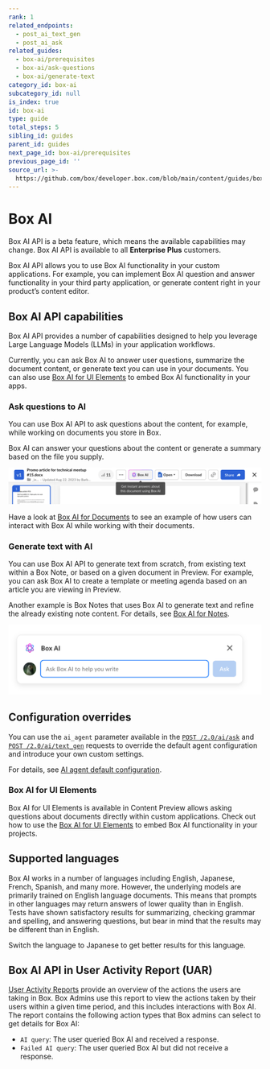 ```yaml
---
rank: 1
related_endpoints:
  - post_ai_text_gen
  - post_ai_ask
related_guides:
  - box-ai/prerequisites
  - box-ai/ask-questions
  - box-ai/generate-text
category_id: box-ai
subcategory_id: null
is_index: true
id: box-ai
type: guide
total_steps: 5
sibling_id: guides
parent_id: guides
next_page_id: box-ai/prerequisites
previous_page_id: ''
source_url: >-
  https://github.com/box/developer.box.com/blob/main/content/guides/box-ai/index.md
---
```

# Box AI

<Message type="notice">

Box AI API is a beta feature, which means the
available capabilities may change.
Box AI API is available to all **Enterprise Plus** customers.

</Message>

Box AI API allows you to use Box AI
functionality
in your custom applications. For example, you can
implement Box AI question and answer
functionality in your third party application,
or generate content right in
your product’s content editor.

## Box AI API capabilities

Box AI API provides a number of capabilities
designed to help you leverage Large Language Models (LLMs)
in your application workflows.

Currently, you can ask Box AI to answer
user questions, summarize the document content,
or generate text you can use in your documents.
You can also use [Box AI for UI Elements][boxaielement]
to embed Box AI functionality in your apps.

### Ask questions to AI

You can use Box AI API to ask questions about
the content, for example, while working
on documents you store in Box.

Box AI can answer your questions about the
content or generate a summary based on the
file you supply.

![box ai in documents](./images/box-ai-in-doc.png)

Have a look at [Box AI for Documents][boxaidocs]
to see an example of how users can interact
with Box AI while
working with their documents.

### Generate text with AI

You can use Box AI API to generate text
from scratch, from existing text within a Box Note, or
based on a given document in Preview.
For example, you can ask Box AI to create a template
or meeting agenda based on an article you are viewing in
Preview.

Another example is Box Notes that uses Box AI
to generate text
and refine the already existing note content.
For details, see [Box AI for Notes][boxainotes].

![box ai in notes](./images/box-ai-in-notes.png)

## Configuration overrides

You can use the `ai_agent` parameter available in the [`POST /2.0/ai/ask`][ask] and [`POST /2.0/ai/text_gen`][text-gen] requests to override the default agent configuration and introduce your own custom settings.

For details, see [AI agent default configuration](agent-default).

### Box AI for UI Elements

Box AI for UI Elements is available in Content Preview
allows asking questions about documents directly
within custom applications.
Check out how to use the [Box AI for UI Elements][boxaielement]
to embed Box AI functionality in your projects.

<!--alex ignore-->

## Supported languages

Box AI works in a number of languages including
English, Japanese, French, Spanish, and many more.
However, the underlying models are primarily
trained on English language documents. This means
that prompts in other languages may return answers
of lower quality than in English. Tests have shown
satisfactory results for summarizing, checking grammar
and spelling, and answering questions, but bear in mind
that the results may be different than in English.

<Message type="tip">

Switch the language to Japanese to get
better results for this language.

</Message>

## Box AI API in User Activity Report (UAR)

[User Activity Reports][uar] provide an overview of the
actions the users are taking in Box. Box Admins
use this report to view the actions taken by their
users within a given time period, and this
includes interactions with Box AI. The report
contains the following action types that Box admins can
select to get details for Box AI:

- `AI query`: The user queried Box AI and received a response.
- `Failed AI query`: The user queried Box AI but did not receive a response.

[boxainotes]: https://support.box.com/hc/en-us/articles/22198577315347-Box-AI-for-Notes
[boxaidocs]: https://support.box.com/hc/en-us/articles/22158484213267-Box-AI-for-Documents
[boxaielement]: g://embed/ui-elements/preview#box-ai-ui-element
[uar]: https://support.box.com/hc/en-us/articles/4415012490387-User-Activity-Report
[agent-default]: g://box-ai/get-agent-default-config
[ask]: e://post_ai_ask#param_ai_agent
[text-gen]: e://post_ai_text_gen#param_ai_agent